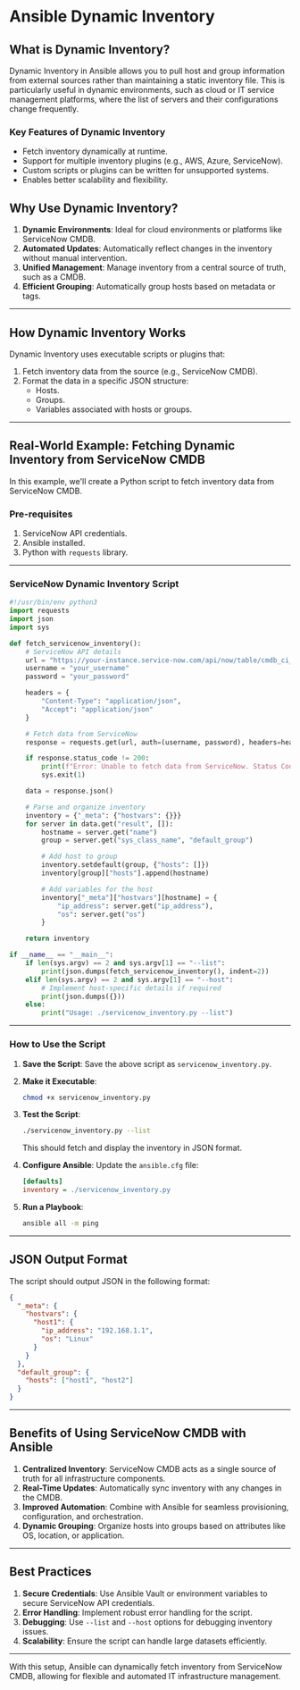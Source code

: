 # Ansible Dynamic Inventory

## What is Dynamic Inventory?

Dynamic Inventory in Ansible allows you to pull host and group information from external sources rather than maintaining a static inventory file. This is particularly useful in dynamic environments, such as cloud or IT service management platforms, where the list of servers and their configurations change frequently.

### Key Features of Dynamic Inventory
- Fetch inventory dynamically at runtime.
- Support for multiple inventory plugins (e.g., AWS, Azure, ServiceNow).
- Custom scripts or plugins can be written for unsupported systems.
- Enables better scalability and flexibility.

## Why Use Dynamic Inventory?

1. **Dynamic Environments**: Ideal for cloud environments or platforms like ServiceNow CMDB.
2. **Automated Updates**: Automatically reflect changes in the inventory without manual intervention.
3. **Unified Management**: Manage inventory from a central source of truth, such as a CMDB.
4. **Efficient Grouping**: Automatically group hosts based on metadata or tags.

---

## How Dynamic Inventory Works

Dynamic Inventory uses executable scripts or plugins that:
1. Fetch inventory data from the source (e.g., ServiceNow CMDB).
2. Format the data in a specific JSON structure:
   - Hosts.
   - Groups.
   - Variables associated with hosts or groups.

---

## Real-World Example: Fetching Dynamic Inventory from ServiceNow CMDB

In this example, we'll create a Python script to fetch inventory data from ServiceNow CMDB.

### Pre-requisites
1. ServiceNow API credentials.
2. Ansible installed.
3. Python with `requests` library.

---

### ServiceNow Dynamic Inventory Script

```python
#!/usr/bin/env python3
import requests
import json
import sys

def fetch_servicenow_inventory():
    # ServiceNow API details
    url = "https://your-instance.service-now.com/api/now/table/cmdb_ci_server"
    username = "your_username"
    password = "your_password"

    headers = {
        "Content-Type": "application/json",
        "Accept": "application/json"
    }

    # Fetch data from ServiceNow
    response = requests.get(url, auth=(username, password), headers=headers)

    if response.status_code != 200:
        print(f"Error: Unable to fetch data from ServiceNow. Status Code: {response.status_code}")
        sys.exit(1)

    data = response.json()

    # Parse and organize inventory
    inventory = {"_meta": {"hostvars": {}}}
    for server in data.get("result", []):
        hostname = server.get("name")
        group = server.get("sys_class_name", "default_group")

        # Add host to group
        inventory.setdefault(group, {"hosts": []})
        inventory[group]["hosts"].append(hostname)

        # Add variables for the host
        inventory["_meta"]["hostvars"][hostname] = {
            "ip_address": server.get("ip_address"),
            "os": server.get("os")
        }

    return inventory

if __name__ == "__main__":
    if len(sys.argv) == 2 and sys.argv[1] == "--list":
        print(json.dumps(fetch_servicenow_inventory(), indent=2))
    elif len(sys.argv) == 2 and sys.argv[1] == "--host":
        # Implement host-specific details if required
        print(json.dumps({}))
    else:
        print("Usage: ./servicenow_inventory.py --list")
```

---

### How to Use the Script

1. **Save the Script**:
   Save the above script as `servicenow_inventory.py`.

2. **Make it Executable**:
   ```bash
   chmod +x servicenow_inventory.py
   ```

3. **Test the Script**:
   ```bash
   ./servicenow_inventory.py --list
   ```

   This should fetch and display the inventory in JSON format.

4. **Configure Ansible**:
   Update the `ansible.cfg` file:
   ```ini
   [defaults]
   inventory = ./servicenow_inventory.py
   ```

5. **Run a Playbook**:
   ```bash
   ansible all -m ping
   ```

---

## JSON Output Format

The script should output JSON in the following format:

```json
{
  "_meta": {
    "hostvars": {
      "host1": {
        "ip_address": "192.168.1.1",
        "os": "Linux"
      }
    }
  },
  "default_group": {
    "hosts": ["host1", "host2"]
  }
}
```

---

## Benefits of Using ServiceNow CMDB with Ansible

1. **Centralized Inventory**: ServiceNow CMDB acts as a single source of truth for all infrastructure components.
2. **Real-Time Updates**: Automatically sync inventory with any changes in the CMDB.
3. **Improved Automation**: Combine with Ansible for seamless provisioning, configuration, and orchestration.
4. **Dynamic Grouping**: Organize hosts into groups based on attributes like OS, location, or application.

---

## Best Practices

1. **Secure Credentials**: Use Ansible Vault or environment variables to secure ServiceNow API credentials.
2. **Error Handling**: Implement robust error handling for the script.
3. **Debugging**: Use `--list` and `--host` options for debugging inventory issues.
4. **Scalability**: Ensure the script can handle large datasets efficiently.

---

With this setup, Ansible can dynamically fetch inventory from ServiceNow CMDB, allowing for flexible and automated IT infrastructure management.

